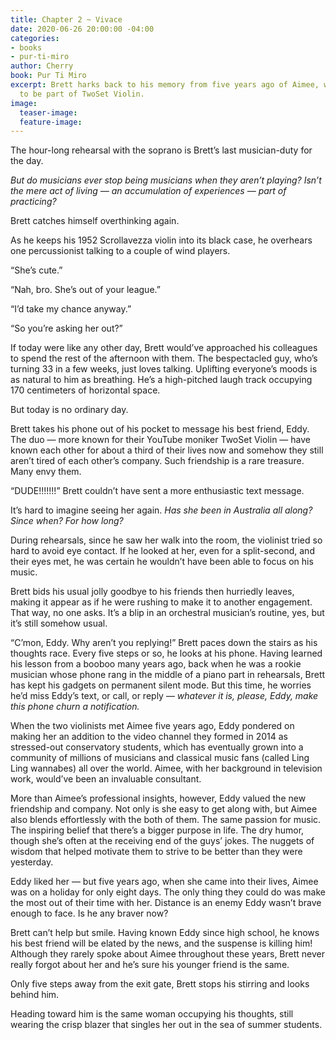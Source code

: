```yaml
---
title: Chapter 2 ~ Vivace
date: 2020-06-26 20:00:00 -04:00
categories:
- books
- pur-ti-miro
author: Cherry
book: Pur Ti Miro
excerpt: Brett harks back to his memory from five years ago of Aimee, whom Eddy wanted
  to be part of TwoSet Violin.
image:
  teaser-image: 
  feature-image: 
---
```


The hour-long rehearsal with the soprano is Brett’s last musician-duty for the day.

_But do musicians ever stop being musicians when they aren’t playing? Isn’t the mere act of living — an accumulation of experiences — part of practicing?_

Brett catches himself overthinking again.

As he keeps his 1952 Scrollavezza violin into its black case, he overhears one percussionist talking to a couple of wind players.

“She’s cute.”

“Nah, bro. She’s out of your league.”

“I’d take my chance anyway.”

“So you’re asking her out?”

If today were like any other day, Brett would’ve approached his colleagues to spend the rest of the afternoon with them.
The bespectacled guy, who’s turning 33 in a few weeks, just loves talking. Uplifting everyone’s moods is as natural to him as breathing.
He’s a high-pitched laugh track occupying 170 centimeters of horizontal space.

But today is no ordinary day.

Brett takes his phone out of his pocket to message his best friend, Eddy.
The duo — more known for their YouTube moniker TwoSet Violin — have known each other for about a third of their lives now
and somehow they still aren’t tired of each other’s company. Such friendship is a rare treasure. Many envy them.

“DUDE!!!!!!!” Brett couldn’t have sent a more enthusiastic text message.

It’s hard to imagine seeing her again. _Has she been in Australia all along? Since when? For how long?_

During rehearsals, since he saw her walk into the room, the violinist tried so hard to avoid eye contact.
If he looked at her, even for a split-second, and their eyes met, he was certain he wouldn’t have been able to focus on his music.

Brett bids his usual jolly goodbye to his friends then hurriedly leaves, making it appear as if he were rushing to make it to another engagement.
That way, no one asks. It’s a blip in an orchestral musician’s routine, yes, but it’s still somehow usual.

“C’mon, Eddy. Why aren’t you replying!” Brett paces down the stairs as his thoughts race. Every five steps or so, he looks at his phone.
Having learned his lesson from a booboo many years ago, back when he was a rookie musician whose phone rang in the middle of a piano part in rehearsals,
Brett has kept his gadgets on permanent silent mode. But this time, he worries he’d miss Eddy’s text, or call, or reply — _whatever it is,
please, Eddy, make this phone churn a notification._

When the two violinists met Aimee five years ago, Eddy pondered on making her an addition to the video channel they formed in 2014 as stressed-out conservatory students,
which has eventually grown into a community of millions of musicians and classical music fans (called Ling Ling wannabes) all over the world.
Aimee, with her background in television work, would’ve been an invaluable consultant.

More than Aimee’s professional insights, however, Eddy valued the new friendship and company.
Not only is she easy to get along with, but Aimee also blends effortlessly with the both of them. The same passion for music.
The inspiring belief that there’s a bigger purpose in life. The dry humor, though she’s often at the receiving end of the guys’ jokes.
The nuggets of wisdom that helped motivate them to strive to be better than they were yesterday.

Eddy liked her — but five years ago, when she came into their lives, Aimee was on a holiday for only eight days.
The only thing they could do was make the most out of their time with her. Distance is an enemy Eddy wasn’t brave enough to face. Is he any braver now?

Brett can’t help but smile. Having known Eddy since high school, he knows his best friend will be elated by the news, and the suspense is killing him!
Although they rarely spoke about Aimee throughout these years, Brett never really forgot about her and he’s sure his younger friend is the same.

Only five steps away from the exit gate, Brett stops his stirring and looks behind him.

Heading toward him is the same woman occupying his thoughts, still wearing the crisp blazer that singles her out in the sea of summer students.
